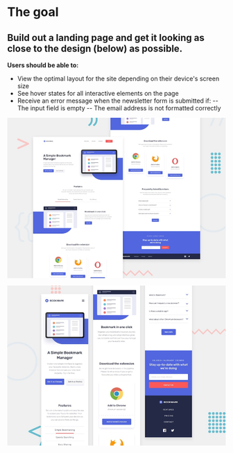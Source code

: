 # The goal
## Build out a landing page and get it looking as close to the design (below) as possible.


**Users should be able to:**

- View the optimal layout for the site depending on their device's screen size
- See hover states for all interactive elements on the page
- Receive an error message when the newsletter form is submitted if:
   -- The input field is empty
   -- The email address is not formatted correctly

![desktop image](https://raw.githubusercontent.com/chingu-voyages/v10-toucans-team-04/master/design/desktop.jpg)

![mobile image](https://raw.githubusercontent.com/chingu-voyages/v10-toucans-team-04/master/design/mobile.jpg)

